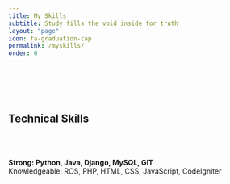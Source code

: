 ```yaml
---
title: My Skills
subtitle: Study fills the void inside for truth
layout: "page"
icon: fa-graduation-cap
permalink: /myskills/
order: 6
---
```


<br>
<br>
<br>

<h2>Technical Skills</h2>

<br>
<br>

<p>
<strong>Strong: Python, Java, Django, MySQL, GIT</strong>
<br>
Knowledgeable: ROS, PHP, HTML, CSS, JavaScript, CodeIgniter
</p>
